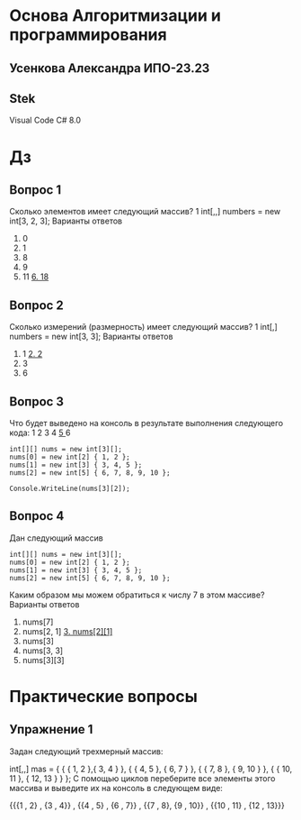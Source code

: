 # Основа Алгоритмизации и программирования

## Усенкова Александра ИПО-23.23

## Stek
Visual Code
C#
8.0

# Дз
## Вопрос 1
Сколько элементов имеет следующий массив?
1	int[,,] numbers = new int[3, 2, 3];
Варианты ответов
1.	0
2.	1
3.	8
4.	9
5.	11
<u> 6.	18 </u>
## Вопрос 2
Сколько измерений (размерность) имеет следующий массив?
1	int[,] numbers = new int[3, 3];
Варианты ответов
1.	1
<u> 2.	2 </u>
3.	3
4.	6
## Вопрос 3
Что будет выведено на консоль в результате выполнения следующего кода:
1
2
3
4
<u> 5 </u>
6
```
int[][] nums = new int[3][];
nums[0] = new int[2] { 1, 2 };
nums[1] = new int[3] { 3, 4, 5 }; 
nums[2] = new int[5] { 6, 7, 8, 9, 10 };
 
Console.WriteLine(nums[3][2]);
```
## Вопрос 4
Дан следующий массив

```
int[][] nums = new int[3][];
nums[0] = new int[2] { 1, 2 };
nums[1] = new int[3] { 3, 4, 5 }; 
nums[2] = new int[5] { 6, 7, 8, 9, 10 };
```
Каким образом мы можем обратиться к числу 7 в этом массиве?
Варианты ответов
1.	nums[7]
2.	nums[2, 1]
<u> 3.	nums[2][1] </u>
4.	nums[3]
5.	nums[3, 3]
6.	nums[3][3]
# Практические вопросы
## Упражнение 1
Задан следующий трехмерный массив:

int[,,] mas = { { { 1, 2 },{ 3, 4 } }, 
                { { 4, 5 }, { 6, 7 } }, 
                { { 7, 8 }, { 9, 10 } }, 
                { { 10, 11 }, { 12, 13 } }
              };
С помощью циклов переберите все элементы этого массива и выведите их на консоль в следующем виде:

{{{1 , 2} , {3 , 4}} , {{4 , 5} , {6 , 7}} , {{7 , 8}, {9 , 10}} , {{10 , 11} , {12 , 13}}}
